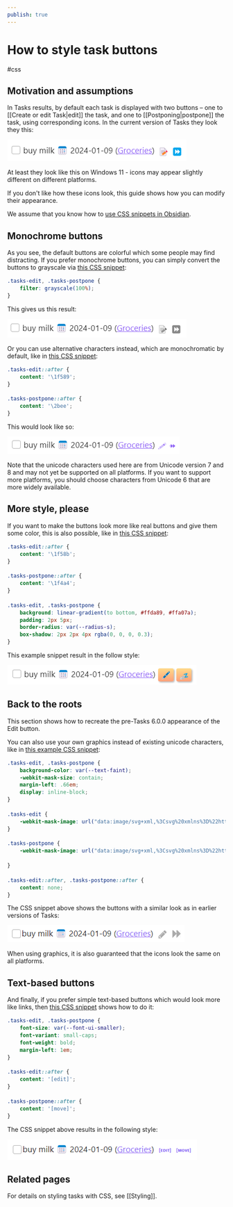 ```yaml
---
publish: true
---
```


# How to style task buttons

<span class="related-pages">#css</span>

## Motivation and assumptions

In Tasks results, by default each task is displayed with two buttons &ndash;
one to [[Create or edit Task|edit]] the task, and one to [[Postponing|postpone]] the task, using corresponding icons.
In the current version of Tasks they look they this:

![Task buttons with default style](../images/tasks-buttons-default.png)

At least they look like this on Windows 11 -
icons may appear slightly different on different platforms.

If you don't like how these icons look, this guide shows how you can modify their appearance.

We assume that you know how to [use CSS snippets in Obsidian](https://help.obsidian.md/How+to/Add+custom+styles#Use+Themes+and+or+CSS+snippets).

## Monochrome buttons

As you see, the default buttons are colorful which some people may find distracting. If you prefer monochrome buttons, you can simply convert the buttons to grayscale via [this CSS snippet](https://github.com/obsidian-tasks-group/obsidian-tasks/blob/main/resources/sample_vaults/Tasks-Demo/.obsidian/snippets/tasks-buttons-gray.css):

<!-- snippet: resources/sample_vaults/Tasks-Demo/.obsidian/snippets/tasks-buttons-gray.css -->
```css
.tasks-edit, .tasks-postpone {
    filter: grayscale(100%);
}
```
<!-- endSnippet -->

This gives us this result:

![Task buttons with gray style](../images/tasks-buttons-gray.png)

Or you can use alternative characters instead, which are monochromatic by default, like in [this CSS snippet](https://github.com/obsidian-tasks-group/obsidian-tasks/blob/main/resources/sample_vaults/Tasks-Demo/.obsidian/snippets/tasks-buttons-alt.css):

<!-- snippet: resources/sample_vaults/Tasks-Demo/.obsidian/snippets/tasks-buttons-alt.css -->
```css
.tasks-edit::after {
    content: '\1f589';
}

.tasks-postpone::after {
    content: '\2bee';
}
```
<!-- endSnippet -->

This would look like so:

![Task buttons with alt characters](../images/tasks-buttons-alt.png)

Note that the unicode characters used here are from Unicode version 7 and 8 and
may not yet be supported on all platforms. If you want to support more platforms,
you should choose characters from Unicode 6 that are more widely available.

## More style, please

If you want to make the buttons look more like real buttons and give them some color, this is also possible, like in [this CSS snippet](https://github.com/obsidian-tasks-group/obsidian-tasks/blob/main/resources/sample_vaults/Tasks-Demo/.obsidian/snippets/tasks-buttons-stylish.css):

<!-- snippet: resources/sample_vaults/Tasks-Demo/.obsidian/snippets/tasks-buttons-stylish.css -->
```css
.tasks-edit::after {
    content: '\1f58b';
}

.tasks-postpone::after {
    content: '\1f4a4';
}

.tasks-edit, .tasks-postpone {
    background: linear-gradient(to bottom, #ffda89, #ffa07a);
    padding: 2px 5px;
    border-radius: var(--radius-s);
    box-shadow: 2px 2px 4px rgba(0, 0, 0, 0.3);
}
```
<!-- endSnippet -->

This example snippet result in the follow style:

![Task buttons with more style](../images/tasks-buttons-stylish.png)

## Back to the roots

This section shows how to recreate the pre-Tasks 6.0.0 appearance of the Edit button.

You can also use your own graphics instead of existing unicode characters, like in [this example CSS snippet](https://github.com/obsidian-tasks-group/obsidian-tasks/blob/main/resources/sample_vaults/Tasks-Demo/.obsidian/snippets/tasks-buttons-svg.css):

<!-- snippet: resources/sample_vaults/Tasks-Demo/.obsidian/snippets/tasks-buttons-svg.css -->
```css
.tasks-edit, .tasks-postpone {
    background-color: var(--text-faint);
    -webkit-mask-size: contain;
    margin-left: .66em;
    display: inline-block;
}

.tasks-edit {
    -webkit-mask-image: url("data:image/svg+xml,%3Csvg%20xmlns%3D%22http%3A%2F%2Fwww.w3.org%2F2000%2Fsvg%22%20xmlns%3Axlink%3D%22http%3A%2F%2Fwww.w3.org%2F1999%2Fxlink%22%20aria-hidden%3D%22true%22%20focusable%3D%22false%22%20width%3D%221em%22%20height%3D%221em%22%20style%3D%22-ms-transform%3A%20rotate(360deg)%3B%20-webkit-transform%3A%20rotate(360deg)%3B%20transform%3A%20rotate(360deg)%3B%22%20preserveAspectRatio%3D%22xMidYMid%20meet%22%20viewBox%3D%220%200%201536%201536%22%3E%3Cpath%20d%3D%22M363%201408l91-91l-235-235l-91%2091v107h128v128h107zm523-928q0-22-22-22q-10%200-17%207l-542%20542q-7%207-7%2017q0%2022%2022%2022q10%200%2017-7l542-542q7-7%207-17zm-54-192l416%20416l-832%20832H0v-416zm683%2096q0%2053-37%2090l-166%20166l-416-416l166-165q36-38%2090-38q53%200%2091%2038l235%20234q37%2039%2037%2091z%22%20fill%3D%22%23626262%22%2F%3E%3C%2Fsvg%3E");
}

.tasks-postpone {
    -webkit-mask-image: url("data:image/svg+xml,%3Csvg%20xmlns%3D%22http%3A%2F%2Fwww.w3.org%2F2000%2Fsvg%22%20xmlns%3Axlink%3D%22http%3A%2F%2Fwww.w3.org%2F1999%2Fxlink%22%20aria-hidden%3D%22true%22%20focusable%3D%22false%22%20width%3D%221em%22%20height%3D%221em%22%20style%3D%22-ms-transform%3A%20rotate%28360deg%29%3B%20-webkit-transform%3A%20rotate%28360deg%29%3B%20transform%3A%20rotate%28360deg%29%3B%22%20preserveAspectRatio%3D%22xMidYMid%20meet%22%20viewBox%3D%220%200%201536%201536%22%3E%3Cpath%20d%3D%22M45%20-115q-19%20-19%20-32%20-13t-13%2032v1472q0%2026%2013%2032t32%20-13l710%20-710q9%20-9%2013%20-19v710q0%2026%2013%2032t32%20-13l710%20-710q9%20-9%2013%20-19v678q0%2026%2019%2045t45%2019h128q26%200%2045%20-19t19%20-45v-1408q0%20-26%20-19%20-45t-45%20-19h-128q-26%200%20-45%2019t-19%2045v678q-4%20-10%20-13%20-19l-710%20-710%20q-19%20-19%20-32%20-13t-13%2032v710q-4%20-10%20-13%20-19z%22%20fill%3D%22%23626262%22%2F%3E%3C%2Fsvg%3E");

}

.tasks-edit::after, .tasks-postpone::after {
    content: none;
}
```
<!-- endSnippet -->

The CSS snippet above shows the buttons with a similar look as in earlier versions of Tasks:

![Task buttons with old style](../images/tasks-buttons-svg.png)

When using graphics, it is also guaranteed that the icons look the same on all platforms.

## Text-based buttons

And finally, if you prefer simple text-based buttons which would look more like links, then [this CSS snippet](https://github.com/obsidian-tasks-group/obsidian-tasks/blob/main/resources/sample_vaults/Tasks-Demo/.obsidian/snippets/tasks-buttons-text.css) shows how to do it:

<!-- snippet: resources/sample_vaults/Tasks-Demo/.obsidian/snippets/tasks-buttons-text.css -->
```css
.tasks-edit, .tasks-postpone {
    font-size: var(--font-ui-smaller);
    font-variant: small-caps;
    font-weight: bold;
    margin-left: 1em;
}

.tasks-edit::after {
    content: '[edit]';
}

.tasks-postpone::after {
    content: '[move]';
}
```
<!-- endSnippet -->

The CSS snippet above results in the following style:

![Task buttons with text style](../images/tasks-buttons-text.png)

## Related pages

For details on styling tasks with CSS, see [[Styling]].
